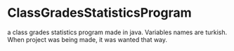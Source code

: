 # ClassGradesStatisticsProgram
a class grades statistics program made in java.
Variables names are turkish. When project was being made, it was wanted that way.
